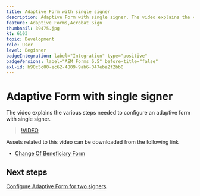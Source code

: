 ```yaml
---
title: Adaptive Form with single signer
description: Adaptive Form with single signer. The video explains the various steps needed to configure an adaptive form with single signer.
feature: Adaptive Forms,Acrobat Sign
thumbnail: 39475.jpg
kt: 6103
topic: Development
role: User
level: Beginner
badgeIntegration: label="Integration" type="positive"
badgeVersions: label="AEM Forms 6.5" before-title="false"
exl-id: b90c5c00-ec62-4809-9ab6-047eba2f2bb0
---
```

# Adaptive Form with single signer


The video explains the various steps needed to configure an adaptive form with single signer.

>[!VIDEO](https://video.tv.adobe.com/v/39475?quality=12&learn=on)

Assets related to this video can be downloaded from the following link

* [Change Of Beneficiary Form ](assets/change-of-beneficiary-form.zip)

## Next steps

[Configure Adaptive Form for two signers](./configure-adaptive-form-for-two-signers.md)
